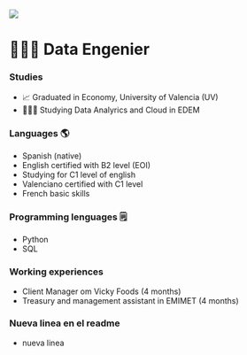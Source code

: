 ><h1 align="center">
  <a href="https://git.io/typing-svg">
  <img src="https://readme-typing-svg.herokuapp.com/?lines=Hello,+There!+👋;&center=true&size=30">
  </a>
</h1>

 # 👨🏻‍💻 Data Engenier 

### Studies

- 📈 Graduated in Economy, University of Valencia (UV)
- 👨🏽‍💻 Studying Data Analyrics and Cloud in EDEM 

### Languages 🌎 

- Spanish (native)
- English certified with B2 level (EOI) 
- Studying for C1 level of english 
- Valenciano certified with C1 level
- French basic skills 

### Programming lenguages 🗒 

- Python 
- SQL

### Working experiences

- Client Manager om Vicky Foods (4 months)
- Treasury and management assistant in EMIMET (4 months) 


### Nueva linea en el readme 
- nueva linea